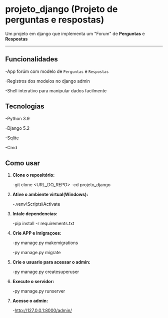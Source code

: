 # projeto_django (Projeto de perguntas e respostas)

Um projeto em django que implementa um "Forum" de **Perguntas** e **Respostas**

---

## Funcionalidades

-App forúm com modelo de `Perguntas` e `Respostas`  

-Registros dos modelos no django admin  

-Shell interativo para manipular dados facilmente  


## Tecnologias

-Python 3.9  

-Django 5.2  

-Sqlite   

-Cmd  


## Como usar

1. **Clone o repositório:**
 
   -git clone <URL_DO_REPO>
   -cd projeto_django
   

2. **Ative o ambiente virtual(Windows):**
     
   -.venv\Scripts\Activate
   
   
3. **Intale dependencias:**
   
   
   -pip install -r requirements.txt

     
4. **Crie APP e Imigraçoes:**
   
   -py manage.py makemigrations
   
   -py manage.py migrate
   

5. **Crie o usuario para acessar o admin:**
   
   -py manage.py createsuperuser
   
   
6. **Execute o servidor:**

   -py manage.py runserver


7. **Acesse o admin:**

   -http://127.0.0.1:8000/admin/
